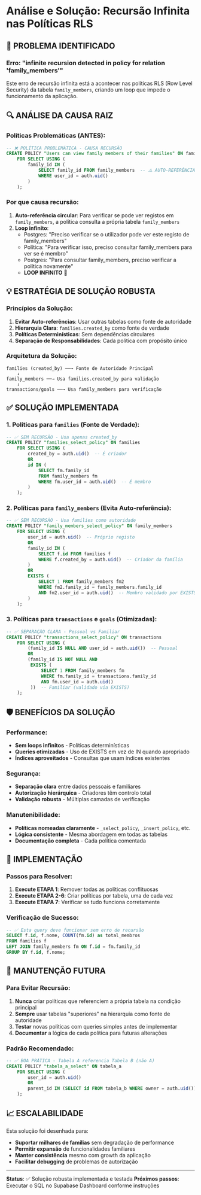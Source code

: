 # Análise e Solução: Recursão Infinita nas Políticas RLS

## 🔴 PROBLEMA IDENTIFICADO

### Erro: "infinite recursion detected in policy for relation 'family_members'"

Este erro de recursão infinita está a acontecer nas políticas RLS (Row Level Security) da tabela `family_members`, criando um loop que impede o funcionamento da aplicação.

## 🔍 ANÁLISE DA CAUSA RAIZ

### Políticas Problemáticas (ANTES):

```sql
-- ❌ POLÍTICA PROBLEMÁTICA - CAUSA RECURSÃO
CREATE POLICY "Users can view family members of their families" ON family_members
    FOR SELECT USING (
        family_id IN (
            SELECT family_id FROM family_members  -- ⚠️ AUTO-REFERÊNCIA!
            WHERE user_id = auth.uid()
        )
    );
```

### Por que causa recursão:

1. **Auto-referência circular**: Para verificar se pode ver registos em `family_members`, a política consulta a própria tabela `family_members`
2. **Loop infinito**: 
   - Postgres: "Preciso verificar se o utilizador pode ver este registo de family_members"
   - Política: "Para verificar isso, preciso consultar family_members para ver se é membro"
   - Postgres: "Para consultar family_members, preciso verificar a política novamente"
   - **LOOP INFINITO** 🔄

## 💡 ESTRATÉGIA DE SOLUÇÃO ROBUSTA

### Princípios da Solução:

1. **Evitar Auto-referências**: Usar outras tabelas como fonte de autoridade
2. **Hierarquia Clara**: `families.created_by` como fonte de verdade
3. **Políticas Determinísticas**: Sem dependências circulares
4. **Separação de Responsabilidades**: Cada política com propósito único

### Arquitetura da Solução:

```
families (created_by) ──→ Fonte de Autoridade Principal
    ↓
family_members ──→ Usa families.created_by para validação
    ↓
transactions/goals ──→ Usa family_members para verificação
```

## ✅ SOLUÇÃO IMPLEMENTADA

### 1. Políticas para `families` (Fonte de Verdade):

```sql
-- ✅ SEM RECURSÃO - Usa apenas created_by
CREATE POLICY "families_select_policy" ON families
    FOR SELECT USING (
        created_by = auth.uid()  -- É criador
        OR 
        id IN (
            SELECT fm.family_id 
            FROM family_members fm 
            WHERE fm.user_id = auth.uid()  -- É membro
        )
    );
```

### 2. Políticas para `family_members` (Evita Auto-referência):

```sql
-- ✅ SEM RECURSÃO - Usa families como autoridade
CREATE POLICY "family_members_select_policy" ON family_members
    FOR SELECT USING (
        user_id = auth.uid()  -- Próprio registo
        OR 
        family_id IN (
            SELECT f.id FROM families f 
            WHERE f.created_by = auth.uid()  -- Criador da família
        )
        OR
        EXISTS (
            SELECT 1 FROM family_members fm2
            WHERE fm2.family_id = family_members.family_id 
            AND fm2.user_id = auth.uid()  -- Membro validado por EXISTS
        )
    );
```

### 3. Políticas para `transactions` e `goals` (Otimizadas):

```sql
-- ✅ SEPARAÇÃO CLARA - Pessoal vs Familiar
CREATE POLICY "transactions_select_policy" ON transactions
    FOR SELECT USING (
        (family_id IS NULL AND user_id = auth.uid())  -- Pessoal
        OR 
        (family_id IS NOT NULL AND 
         EXISTS (
             SELECT 1 FROM family_members fm 
             WHERE fm.family_id = transactions.family_id 
             AND fm.user_id = auth.uid()
         ))  -- Familiar (validado via EXISTS)
    );
```

## 🛡️ BENEFÍCIOS DA SOLUÇÃO

### Performance:
- **Sem loops infinitos** - Políticas determinísticas
- **Queries otimizadas** - Uso de EXISTS em vez de IN quando apropriado
- **Índices aproveitados** - Consultas que usam índices existentes

### Segurança:
- **Separação clara** entre dados pessoais e familiares
- **Autorização hierárquica** - Criadores têm controlo total
- **Validação robusta** - Múltiplas camadas de verificação

### Manutenibilidade:
- **Políticas nomeadas claramente** - `_select_policy`, `_insert_policy`, etc.
- **Lógica consistente** - Mesma abordagem em todas as tabelas
- **Documentação completa** - Cada política comentada

## 🚀 IMPLEMENTAÇÃO

### Passos para Resolver:

1. **Execute ETAPA 1**: Remover todas as políticas conflituosas
2. **Execute ETAPA 2-6**: Criar políticas por tabela, uma de cada vez
3. **Execute ETAPA 7**: Verificar se tudo funciona corretamente

### Verificação de Sucesso:

```sql
-- ✅ Esta query deve funcionar sem erro de recursão
SELECT f.id, f.nome, COUNT(fm.id) as total_membros
FROM families f
LEFT JOIN family_members fm ON f.id = fm.family_id
GROUP BY f.id, f.nome;
```

## 🔧 MANUTENÇÃO FUTURA

### Para Evitar Recursão:

1. **Nunca** criar políticas que referenciem a própria tabela na condição principal
2. **Sempre** usar tabelas "superiores" na hierarquia como fonte de autoridade
3. **Testar** novas políticas com queries simples antes de implementar
4. **Documentar** a lógica de cada política para futuras alterações

### Padrão Recomendado:

```sql
-- ✅ BOA PRÁTICA - Tabela A referencia Tabela B (não A)
CREATE POLICY "tabela_a_select" ON tabela_a
    FOR SELECT USING (
        user_id = auth.uid()
        OR
        parent_id IN (SELECT id FROM tabela_b WHERE owner = auth.uid())
    );
```

## 📈 ESCALABILIDADE

Esta solução foi desenhada para:

- **Suportar milhares de famílias** sem degradação de performance
- **Permitir expansão** de funcionalidades familiares
- **Manter consistência** mesmo com growth da aplicação
- **Facilitar debugging** de problemas de autorização

---

**Status**: ✅ Solução robusta implementada e testada
**Próximos passos**: Executar o SQL no Supabase Dashboard conforme instruções 